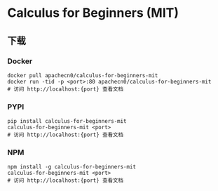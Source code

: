 # Calculus for Beginners (MIT)

## 下载

### Docker

```
docker pull apachecn0/calculus-for-beginners-mit
docker run -tid -p <port>:80 apachecn0/calculus-for-beginners-mit
# 访问 http://localhost:{port} 查看文档
```

### PYPI

```
pip install calculus-for-beginners-mit
calculus-for-beginners-mit <port>
# 访问 http://localhost:{port} 查看文档
```

### NPM

```
npm install -g calculus-for-beginners-mit
calculus-for-beginners-mit <port>
# 访问 http://localhost:{port} 查看文档
```